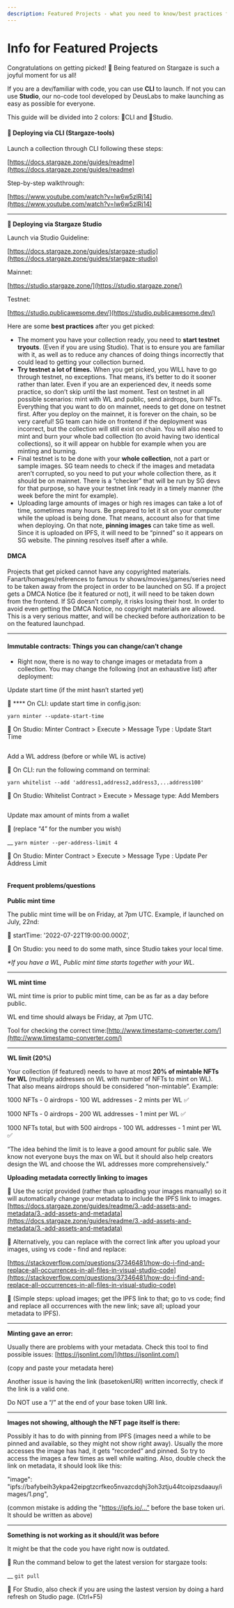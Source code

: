 ```yaml
---
description: Featured Projects - what you need to know/best practices for deployment
---
```


# Info for Featured Projects

Congratulations on getting picked! 🎉 Being featured on Stargaze is such a joyful moment for us all!

If you are a dev/familiar with code, you can use **CLI** to launch. If not you can use **Studio**, our no-code tool developed by DeusLabs to make launching as easy as possible for everyone.

This guide will be divided into 2 colors: 🔸CLI and 🔹Studio.

####

#### 🔸 Deploying via CLI (Stargaze-tools)

Launch a collection through CLI following these steps:

[https://docs.stargaze.zone/guides/readme](https://docs.stargaze.zone/guides/readme)

Step-by-step walkthrough:

[https://www.youtube.com/watch?v=lw6w5zlRj14](https://www.youtube.com/watch?v=lw6w5zlRj14)

****

**🔹 Deploying via Stargaze Studio**

Launch via Studio Guideline:

[https://docs.stargaze.zone/guides/stargaze-studio](https://docs.stargaze.zone/guides/stargaze-studio)

Mainnet:

[https://studio.stargaze.zone/](https://studio.stargaze.zone/)

Testnet:

[https://studio.publicawesome.dev/](https://studio.publicawesome.dev/)



Here are some **best practices** after you get picked:

* The moment you have your collection ready, you need to **start testnet tryouts**. (Even if you are using Studio). That is to ensure you are familiar with it, as well as to reduce any chances of doing things incorrectly that could lead to getting your collection burned.
* **Try testnet a lot of times.** When you get picked, you WILL have to go through testnet, no exceptions. That means, it’s better to do it sooner rather than later. Even if you are an experienced dev, it needs some practice, so don’t skip until the last moment. Test on testnet in all possible scenarios: mint with WL and public, send airdrops, burn NFTs. Everything that you want to do on mainnet, needs to get done on testnet first. After you deploy on the mainnet, it is forever on the chain, so be very careful! SG team can hide on frontend if the deployment was incorrect, but the collection will still exist on chain. You will also need to mint and burn your whole bad collection (to avoid having two identical collections), so it will appear on hubble for example when you are minting and burning.
* Final testnet is to be done with your **whole collection**, not a part or sample images. SG team needs to check if the images and metadata aren’t corrupted, so you need to put your whole collection there, as it should be on mainnet. There is a “checker” that will be run by SG devs for that purpose, so have your testnet link ready in a timely manner (the week before the mint for example).
* Uploading large amounts of images or high res images can take a lot of time, sometimes many hours. Be prepared to let it sit on your computer while the upload is being done. That means, account also for that time when deploying. On that note, **pinning images** can take time as well. Since it is uploaded on IPFS, it will need to be “pinned” so it appears on SG website. The pinning resolves itself after a while.



#### DMCA

Projects that get picked cannot have any copyrighted materials. Fanart/homages/references to famous tv shows/movies/games/series need to be taken away from the project in order to be launched on SG. If a project gets a DMCA Notice (be it featured or not), it will need to be taken down from the frontend. If SG doesn’t comply, it risks losing their host. In order to avoid even getting the DMCA Notice, no copyright materials are allowed. This is a very serious matter, and will be checked before authorization to be on the featured launchpad.

****

#### **Immutable contracts: Things you can change/can’t change**

* Right now, there is no way to change images or metadata from a collection. You may change the following (not an exhaustive list) after deployment:



Update start time (if the mint hasn’t started yet)

🔸 **** On CLI: update start time in config.json:

&#x20;   `yarn minter --update-start-time`

🔹 On Studio: Minter Contract > Execute > Message Type : Update Start Time

<figure><img src="../.gitbook/assets/Untitled.png" alt=""><figcaption></figcaption></figure>



Add a WL address (before or while WL is active)

🔸 On CLI: run the following command on terminal:

&#x20;   `yarn whitelist --add 'address1,address2,address3,...address100'`

🔹 On Studio: Whitelist Contract > Execute > Message type: Add Members

<figure><img src="../.gitbook/assets/Untitled (1).png" alt=""><figcaption></figcaption></figure>



Update max amount of mints from a wallet

🔸 (replace “4” for the number you wish)

&#x20;    __     `yarn minter --per-address-limit 4`

🔹 On Studio: Minter Contract > Execute > Message Type : Update Per Address Limit

<figure><img src="../.gitbook/assets/Untitled (2).png" alt=""><figcaption></figcaption></figure>

#### Frequent problems/questions



**Public mint time**

The public mint time will be on Friday, at 7pm UTC. Example, if launched on July, 22nd:

🔸 startTime: '2022-07-22T19:00:00.000Z',

🔹 On Studio: you need to do some math, since Studio takes your local time.

_\*If you have a WL, Public mint time starts together with your WL._

****

**WL mint time**

WL mint time is prior to public mint time, can be as far as a day before public.

WL end time should always be Friday, at 7pm UTC.

Tool for checking the correct time:[http://www.timestamp-converter.com/](http://www.timestamp-converter.com/)

****

**WL limit (20%)**

Your collection (if featured) needs to have at most **20% of mintable NFTs for WL** (multiply addresses on WL with number of NFTs to mint on WL). That also means airdrops should be considered “non-mintable”. Example:

1000 NFTs - 0 airdrops - 100 WL addresses - 2 mints per WL ✅

1000 NFTs - 0 airdrops - 200 WL addresses - 1 mint per WL ✅

1000 NFTs total, but with 500 airdrops - 100 WL addresses - 1 mint per WL ✅

“The idea behind the limit is to leave a good amount for public sale. We know not everyone buys the max on WL but it should also help creators design the WL and choose the WL addresses more comprehensively.”



**Uploading metadata correctly linking to images**

🔸 Use the script provided (rather than uploading your images manually) so it will automatically change your metadata to include the IPFS link to images.[https://docs.stargaze.zone/guides/readme/3.-add-assets-and-metadata/3.-add-assets-and-metadata](https://docs.stargaze.zone/guides/readme/3.-add-assets-and-metadata/3.-add-assets-and-metadata)

🔸 Alternatively, you can replace with the correct link after you upload your images, using vs code - find and replace:

[https://stackoverflow.com/questions/37346481/how-do-i-find-and-replace-all-occurrences-in-all-files-in-visual-studio-code](https://stackoverflow.com/questions/37346481/how-do-i-find-and-replace-all-occurrences-in-all-files-in-visual-studio-code)

🔸 (Simple steps: upload images; get the IPFS link to that; go to vs code; find and replace all occurrences with the new link; save all; upload your metadata to IPFS).

****

**Minting gave an error:**

Usually there are problems with your metadata. Check this tool to find possible issues: [https://jsonlint.com/](https://jsonlint.com/)

(copy and paste your metadata here)

Another issue is having the link (basetokenURI) written incorrectly, check if the link is a valid one.

Do NOT use a “/” at the end of your base token URI link.

****

**Images not showing, although the NFT page itself is there:**

Possibly it has to do with pinning from IPFS (images need a while to be pinned and available, so they might not show right away). Usually the more accesses the image has had, it gets “recorded” and pinned. So try to access the images a few times as well while waiting. Also, double check the link on metadata, it should look like this:

"image": "ipfs://bafybeih3ykpa42eipgtzcrfkeo5nvazcdqhj3oh3ztju44tcoipzsdaauy/images/1.png",

(common mistake is adding the "https://ipfs.io/…” before the base token uri. It should be written as above)

****

**Something is not working as it should/it was before**

It might be that the code you have right now is outdated.

🔸 Run the command below to get the latest version for stargaze tools:

&#x20;    __     `git pull`

🔹 For Studio, also check if you are using the lastest version by doing a hard refresh on Studio page. (Ctrl+F5)
